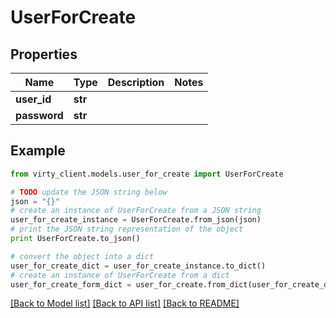 # UserForCreate


## Properties

Name | Type | Description | Notes
------------ | ------------- | ------------- | -------------
**user_id** | **str** |  | 
**password** | **str** |  | 

## Example

```python
from virty_client.models.user_for_create import UserForCreate

# TODO update the JSON string below
json = "{}"
# create an instance of UserForCreate from a JSON string
user_for_create_instance = UserForCreate.from_json(json)
# print the JSON string representation of the object
print UserForCreate.to_json()

# convert the object into a dict
user_for_create_dict = user_for_create_instance.to_dict()
# create an instance of UserForCreate from a dict
user_for_create_form_dict = user_for_create.from_dict(user_for_create_dict)
```
[[Back to Model list]](../README.md#documentation-for-models) [[Back to API list]](../README.md#documentation-for-api-endpoints) [[Back to README]](../README.md)



